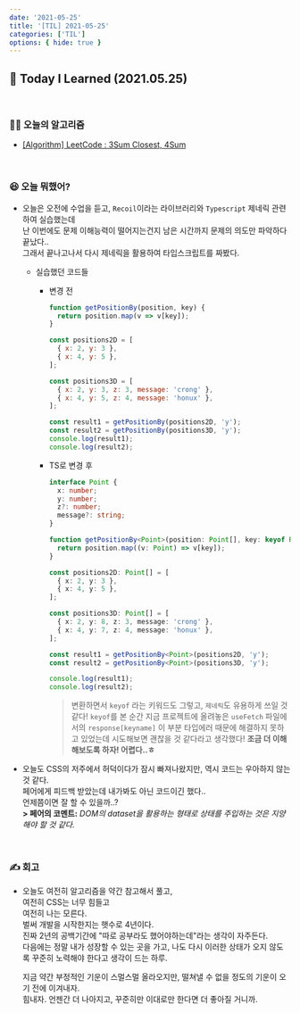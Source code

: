 ```yaml
---
date: '2021-05-25'
title: '[TIL] 2021-05-25'
categories: ['TIL']
options: { hide: true }
---
```


## 🚀 Today I Learned (2021.05.25)

<br/>

### **👨‍💻 오늘의 알고리즘**

- [\[Algorithm\] LeetCode : 3Sum Closest, 4Sum](https://17-sss.github.io/2021-05-25-3SumClosest,_4Sum)

<br/>

### **😆 오늘 뭐했어?**

- 오늘은 오전에 수업을 듣고, `Recoil`이라는 라이브러리와 `Typescript` 제네릭 관련하여 실습했는데  
  난 이번에도 문제 이해능력이 떨어지는건지 남은 시간까지 문제의 의도만 파악하다 끝났다..  
  그래서 끝나고나서 다시 제네릭을 활용하여 타입스크립트를 짜봤다.

  - 실습했던 코드들

    - 변경 전

      ```js
      function getPositionBy(position, key) {
        return position.map(v => v[key]);
      }

      const positions2D = [
        { x: 2, y: 3 },
        { x: 4, y: 5 },
      ];

      const positions3D = [
        { x: 2, y: 3, z: 3, message: 'crong' },
        { x: 4, y: 5, z: 4, message: 'honux' },
      ];

      const result1 = getPositionBy(positions2D, 'y');
      const result2 = getPositionBy(positions3D, 'y');
      console.log(result1);
      console.log(result2);
      ```

    - TS로 변경 후

      ```ts
      interface Point {
        x: number;
        y: number;
        z?: number;
        message?: string;
      }

      function getPositionBy<Point>(position: Point[], key: keyof Point): Point[keyof Point][] {
        return position.map((v: Point) => v[key]);
      }

      const positions2D: Point[] = [
        { x: 2, y: 3 },
        { x: 4, y: 5 },
      ];

      const positions3D: Point[] = [
        { x: 2, y: 8, z: 3, message: 'crong' },
        { x: 4, y: 7, z: 4, message: 'honux' },
      ];

      const result1 = getPositionBy<Point>(positions2D, 'y');
      const result2 = getPositionBy<Point>(positions3D, 'y');

      console.log(result1);
      console.log(result2);
      ```

      > 변환하면서 `keyof` 라는 키워드도 그렇고, `제네릭`도 유용하게 쓰일 것 같다!
      > `keyof`를 본 순간 지금 프로젝트에 올려놓은 `useFetch` 파일에서의 `response[keyname]`
      > 이 부분 타입에러 때문에 해결하지 못하고 있었는데 시도해보면 괜찮을 것 같다라고 생각했다!
      > **조금 더 이해해보도록 하자! 어렵다..ㅎ**

- 오늘도 CSS의 저주에서 허덕이다가 잠시 빠져나왔지만, 역시 코드는 우아하지 않는 것 같다.  
  페어에게 피드백 받았는데 내가봐도 아닌 코드이긴 했다..  
  언제쯤이면 잘 할 수 있을까..?  
  **> 페어의 코멘트:** _DOM의 dataset을 활용하는 형태로 상태를 주입하는 것은 지양해야 할 것 같다._

<br/>

### **✍️ 회고**

- 오늘도 여전히 알고리즘을 약간 참고해서 풀고,  
  여전히 CSS는 너무 힘들고  
  여전히 나는 모른다.  
  벌써 개발을 시작한지는 햇수로 4년이다.  
  진짜 2년의 공백기간에 "따로 공부라도 했어야하는데"라는 생각이 자주든다.  
  다음에는 정말 내가 성장할 수 있는 곳을 가고, 나도 다시 이러한 상태가 오지 않도록 꾸준히 노력해야 한다고 생각이 드는 하루.

  지금 약간 부정적인 기운이 스멀스멀 올라오지만, 떨쳐낼 수 없을 정도의 기운이 오기 전에 이겨내자.  
  힘내자. 언젠간 더 나아지고, 꾸준히만 이대로만 한다면 더 좋아질 거니까.
